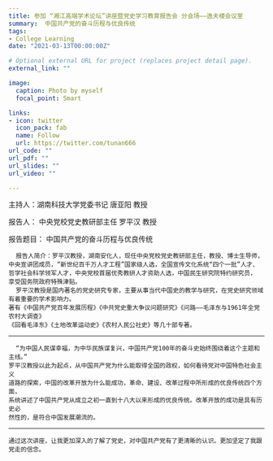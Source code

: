 ```yaml
---
title: 参加 “湘江高端学术论坛”讲座暨党史学习教育报告会 分会场——逸夫楼会议室
summary:  中国共产党的奋斗历程与优良传统
tags:
- College Learning
date: "2021-03-13T00:00:00Z"

# Optional external URL for project (replaces project detail page).
external_link: ""

image:
  caption: Photo by myself
  focal_point: Smart

links:
- icon: twitter
  icon_pack: fab
  name: Follow
  url: https://twitter.com/tunan666
url_code: ""
url_pdf: ""
url_slides: ""
url_video: ""

---
```

主持人：湖南科技大学党委书记 唐亚阳 教授

报告人： 中央党校党史教研部主任 罗平汉 教授

报告题目： 中国共产党的奋斗历程与优良传统

      报告人简介：罗平汉教授，湖南安化人，现任中央党校党史教研部主任，教授、博士生导师，
    中央宣讲团成员，“新世纪百千万人才工程”国家级人选，全国宣传文化系统“四个一批”人才、
    哲学社会科学领军人才，中央党校首届优秀教研人才资助人选，中国民生研究院特约研究员，
    享受国务院政府特殊津贴。
      罗平汉教授是国内著名的党史研究专家，主要从事当代中国史的教学与研究，在党史研究领域有着重要的学术影响力。
    著有《中国共产党百年发展历程》《中共党史重大争议问题研究》《问路——毛泽东与1961年全党农村大调查》
    《回看毛泽东》《土地改革运动史》《农村人民公社史》等几十部专著。

---
      “为中国人民谋幸福，为中华民族谋复兴，中国共产党100年的奋斗史始终围绕着这个主题和主线。”
    罗平汉教授以此为起点，从中国共产党为什么能取得全国的政权，如何看待党对中国特色社会主义
    道路的探索，中国的改革开放为什么能成功，革命、建设、改革过程中所形成的优良传统四个方面，
    系统讲述了中国共产党从成立之初一直到十八大以来形成的优良传统。改革开放的成功是具有历史必
    然性的，是符合中国发展潮流的。

---
    通过这次讲座，让我更加深入的了解了党史，对中国共产党有了更清晰的认识。更加坚定了我跟党走的信念。
